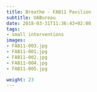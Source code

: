 ```yaml
---
title: Breathe - FAB11 Pavilion
subtitle: UABureau
date: 2018-03-31T11:36:43+02:00
tags:
- small interventions
images:
- FAB11-003.jpg
- FAB11-001.jpg
- FAB11-002.jpg
- FAB11-004.jpg
- FAB11-005.jpg

weight: 23
---
```



